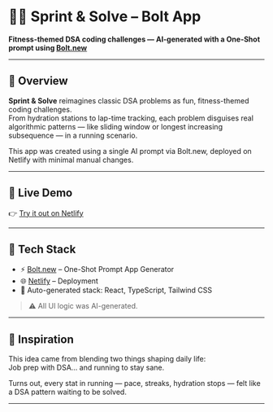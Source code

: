 # 🏃‍♀️ Sprint & Solve – Bolt App

**Fitness-themed DSA coding challenges — AI-generated with a One-Shot prompt using [Bolt.new](https://bolt.new)**

---

## 📌 Overview

**Sprint & Solve** reimagines classic DSA problems as fun, fitness-themed coding challenges.  
From hydration stations to lap-time tracking, each problem disguises real algorithmic patterns — like sliding window or longest increasing subsequence — in a running scenario.

This app was created using a single AI prompt via Bolt.new, deployed on Netlify with minimal manual changes.

---

## 🚀 Live Demo

👉 [Try it out on Netlify](https://aquamarine-kringle-3469eb.netlify.app)

---

## 🔨 Tech Stack

- ⚡ [Bolt.new](https://bolt.new) – One-Shot Prompt App Generator  
- 🌐 [Netlify](https://netlify.com) – Deployment  
- 🧩 Auto-generated stack: React, TypeScript, Tailwind CSS  

> ⚠️ All UI logic was AI-generated.

---

## 🧠 Inspiration

This idea came from blending two things shaping daily life:  
Job prep with DSA… and running to stay sane.  

Turns out, every stat in running — pace, streaks, hydration stops — felt like a DSA pattern waiting to be solved.

---
